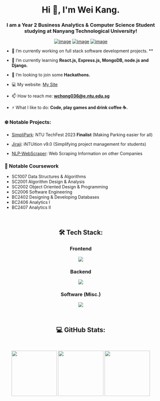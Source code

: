 <h1 align="center">Hi 👋, I'm Wei Kang.</h1>
<h3 align="center">I am a Year 2 Business Analytics & Computer Science Student studying at Nanyang Technological University!</h3>
<div align="center">

[![image](https://img.shields.io/badge/LinkedIn-0077B5?style=for-the-badge&logo=linkedin&logoColor=white)](https://www.linkedin.com/in/chong-wei-kang/)
[![image](https://img.shields.io/badge/Gmail-D14836?style=for-the-badge&logo=gmail&logoColor=white)](mailto:chongweikang5@gmail.com)
[![image](https://img.shields.io/badge/Telegram-188AD5?style=for-the-badge&logo=telegram&logoColor=white)](https://t.me/weikangg)

  
</div>

- 🔭 I’m currently working on full stack software development projects. **

- 🌱 I’m currently learning **React.js, Express.js, MongoDB, node.js and Django.**

- 👯 I’m looking to join some **Hackathons.**

- 💻 My website: [My Site](https://weikangg.github.io/)

- 📫 How to reach me: **wchong036@e.ntu.edu.sg**

- ⚡ What I like to do: **Code, play games and drink coffee ☕️.**

### ❄️ Notable Projects:
- [SimpliPark](https://github.com/weikangg/SimpliPark): NTU TechFest 2023 **Finalist** (Making Parking easier for all)

- [Jiraji](https://github.com/weikangg/iNTUition-v9.0): iNTUition v9.0 (Simplifying project management for students)

- [NLP-WebScraper](https://github.com/weikangg/NLP-Webscraper): Web Scraping Information on other Companies

### 🌱 Notable Coursework
- SC1007 Data Structures & Algorithms
- SC2001 Algorithm Design & Analysis
- SC2002 Object Oriented Design & Programming
- SC2006 Software Engineering
- BC2402 Designing & Developing Databases
- BC2406 Analytics I
- BC2407 Analytics II

<br />

<h2 align="center"> 🛠 Tech Stack:</h2>

<div align="center">
  <h3>Frontend</h3>
  <p>
    <a href="https://skillicons.dev">
      <img src="https://skillicons.dev/icons?i=html,css,js,react,bootstrap" />
    </a>
  </p>
  <h3>Backend</h3>
  <p>
    <a href="https://skillicons.dev">
      <img src="https://skillicons.dev/icons?i=nodejs,express,django,mongodb,firebase,mysql,java" />
    </a>
  </p>
  <h3>Software (Misc.)</h3>
  <p>
    <a href="https://skillicons.dev">
      <img src="https://skillicons.dev/icons?i=c,python,git,selenium,c++" />
    </a>
  </p>
  <br />
</div>

<h2 align="center">  💻 GitHub Stats:</h2>
<br />
<p align= "center">
  <img height= "150" src="https://github-readme-stats.vercel.app/api?username=weikangg&theme=react&show_icons=true&include_all_commits=true" />
  <img height= "150" src="https://github-readme-stats.vercel.app/api/top-langs/?username=weikangg&theme=react&layout=compact" />
  <img height= "150" src="https://leetcard.jacoblin.cool/weikangg" />
</p>

